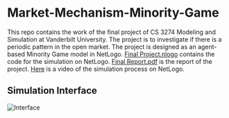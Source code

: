 # Market-Mechanism-Minority-Game

This repo contains the work of the final project of CS 3274 Modeling and Simulation at Vanderbilt University. The project is to investigate if there is a periodic pattern in the open market. The project is designed as an agent-based Minority Game model in NetLogo. [Final Project.nlogo](Final%20Project.nlogo) contains the code for the simulation on NetLogo. [Final Report.pdf](Final%20Report.pdf) is the report of the project. [Here](https://www.youtube.com/watch?v=857y17ikqH8) is a video of the simulation process on NetLogo. 

## Simulation Interface
![Interface](https://octodex.github.com/images/yaktocat.png)
